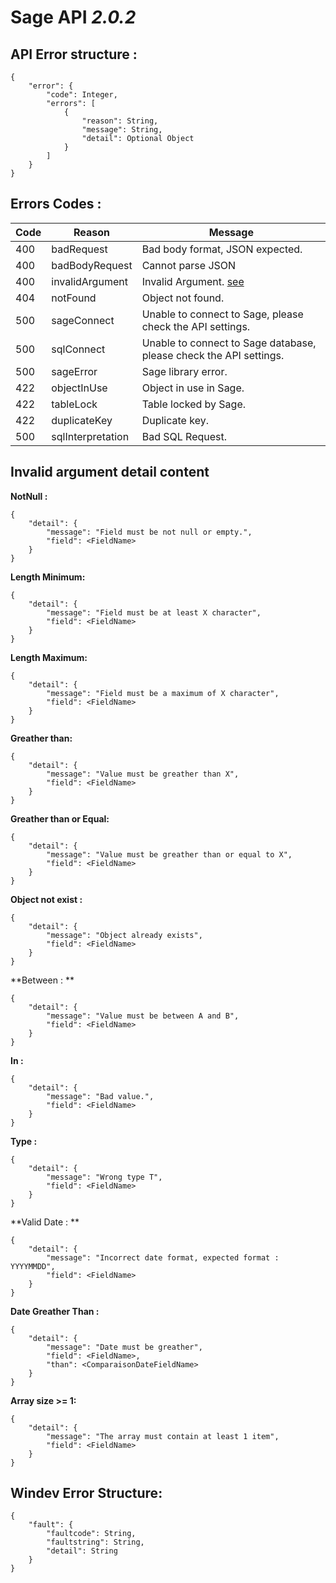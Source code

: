 # Sage API _2.0.2_

## API Error structure :
```
{
    "error": {
        "code": Integer,
        "errors": [
            {
                "reason": String,
                "message": String,
                "detail": Optional Object
            }
        ]
    }
}
```
## Errors Codes :

| Code | Reason            | Message                                                             | 
|------|-------------------|---------------------------------------------------------------------|
| 400  | badRequest        | Bad body format, JSON expected.                                     | 
| 400  | badBodyRequest    | Cannot parse JSON                                                   |           
| 400  | invalidArgument   | Invalid Argument.  [see](#Invalid-argument-detail-content)          |                                        
| 404  | notFound          | Object not found.                                                   |      
| 500  | sageConnect       | Unable to connect to Sage, please check the API settings.           |           
| 500  | sqlConnect        | Unable to connect to Sage database, please check the API settings.  |           
| 500  | sageError         | Sage library error.                                                 |      
| 422  | objectInUse       | Object in use in Sage.                                              |  
| 422  | tableLock         | Table locked by Sage.                                               |  
| 422  | duplicateKey      | Duplicate key.                                                      |  
| 500  | sqlInterpretation | Bad SQL Request.                                                    |  

## Invalid argument detail content


**NotNull :**

```
{
    "detail": {
        "message": "Field must be not null or empty.",
        "field": <FieldName>
    }
}
```

**Length Minimum:**

```
{
    "detail": {
        "message": "Field must be at least X character",
        "field": <FieldName>
    }
}
```

**Length Maximum:**
```
{
    "detail": {
        "message": "Field must be a maximum of X character",
        "field": <FieldName>
    }
}
```

**Greather than:**
```
{
    "detail": {
        "message": "Value must be greather than X",
        "field": <FieldName>
    }
}
```

**Greather than or Equal:**
```
{
    "detail": {
        "message": "Value must be greather than or equal to X",
        "field": <FieldName>
    }
}
```

**Object not exist :**
```
{
    "detail": {
        "message": "Object already exists",
        "field": <FieldName>
    }
}
```

**Between : **
```
{
    "detail": {
        "message": "Value must be between A and B",
        "field": <FieldName>
    }
}
```

**In :**
```
{
    "detail": {
        "message": "Bad value.",
        "field": <FieldName>
    }
}
```

**Type :**
```
{
    "detail": {
        "message": "Wrong type T",
        "field": <FieldName>
    }
}
```

**Valid Date : **
```
{
    "detail": {
        "message": "Incorrect date format, expected format : YYYYMMDD",
        "field": <FieldName>
    }
}
```

**Date Greather Than :**
```
{
    "detail": {
        "message": "Date must be greather",
        "field": <FieldName>,
        "than": <ComparaisonDateFieldName>
    }
}
```

**Array size >= 1:**
```
{
    "detail": {
        "message": "The array must contain at least 1 item",
        "field": <FieldName>
    }
}
```

## Windev Error Structure:
```
{
    "fault": {
        "faultcode": String,
        "faultstring": String,
        "detail": String
    }
}
```